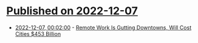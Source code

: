 # [Published on 2022-12-07](index.md)

* [2022-12-07, 00:02:00](https://it.slashdot.org/story/22/12/06/2136231/remote-work-is-gutting-downtowns-will-cost-cities-453-billion?utm_source=rss1.0mainlinkanon&utm_medium=feed) - [Remote Work Is Gutting Downtowns, Will Cost Cities $453 Billion](https://it.slashdot.org/story/22/12/06/2136231/remote-work-is-gutting-downtowns-will-cost-cities-453-billion?utm_source=rss1.0mainlinkanon&utm_medium=feed)
